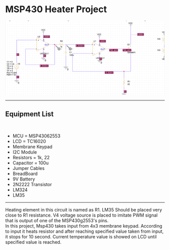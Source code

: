 # MSP430 Heater Project
![My Image](pspice_circuit.png)
<hr>
<h2>Equipment List</h2> <br>
<ul>
<li>MCU = MSP43062553<br>
<li>LCD = TC16020<br>
<li>Membrane Keypad<br>
<li>I2C Module<br>
<li>Resistors = 1k, 22<br>
<li>Capacitor = 100u<br>
<li>Jumper Cables<br>
<li>BreadBoard<br>
<li>9V Battery<br>
<li>2N2222 Transistor<br>
<li>LM324<br>
<li>LM35<br>
  </ul>
<hr>

Heating element in this circuit is named as R1. LM35 Should be placed very close to R1 resistance. V4 voltage source is placed to imitate PWM signal that is output of one of the MSP430g2553's pins.
<br>
In this project, Msp430 takes input from 4x3 membrane keypad. According to input it heats resistor and after reaching specified value taken from input, it stops for 10 second. Current temperature value is showed on LCD until specified value is reached.
